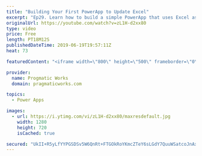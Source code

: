 ```yaml
---
title: "Building Your First PowerApp to Update Excel"
excerpt: "Ep29. Learn how to build a simple PowerApp that uses Excel as a source for updating, inserting and deleting data. Also see how to auto increment a key or a number in PowerApps.  - - - - - - - - - - - - - - - - - - - - - - - - - - - - - - - - - - - - - - - - - - - - - -- - - - - -  - - - - - - - - - -"
originalUrl: https://youtube.com/watch?v=zL1H-d2xx80
type: video
price: Free
length: PT18M12S
publishedDateTime: 2019-06-19T19:57:11Z
heat: 73

featuredContent: "<iframe width=\"800\" height=\"500\" frameborder=\"0\" src=\"https://www.youtube.com/embed/zL1H-d2xx80\" allow=\"accelerometer; autoplay; encrypted-media; gyroscope; picture-in-picture\" allowfullscreen></iframe>"

provider:
  name: Progmatic Works
  domain: pragmaticworks.com

topics:
  - Power Apps

images:
  - url: https://i.ytimg.com/vi/zL1H-d2xx80/maxresdefault.jpg
    width: 1280
    height: 720
    isCached: true

secured: "UkII+R5yLfYYPGSDSv5W6QnRt+FTGOkRoYKmcZTeY6sLGdY7QuuWSatcoJnAxZ4y9pcK754EozsasLvwa2grKEVonSlTl6exCrjAxTiQUxBRbPrC20u0xytO5Rv2axBwJvSPuCbmKDFlDM+itbkMzG1bQTw43xNo33dcO3zfiUDGd5W3JXJbXFP1SglFAvr05a9CEpDLENspSWo1450ez9YKECkylerJi1XURwvUTluTF0genSaUd96XZbWW8HGrZPun/oUCJE1Rqd7y4/7GsnyUdnn8wsqi0uCKKrtJnfpFBE27G8kDYLMRyxKSjvxo+/wftpfRdZO7a4vPTEVhnLMB/zX7ahLd7kKGrImkwNFWAnivHp4zYDe3Uq/oBO2nr4Lq8PgrS4TrqR17T5lpPhA/uMO/Hp0gKTnKtLezyh8=;3lYegDqUC3BfEZo6tvvcCQ=="
---
```



